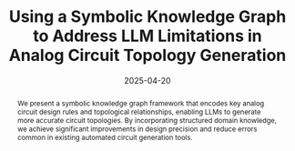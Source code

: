 ---
layout: 'publication'
title: "Using a Symbolic Knowledge Graph to Address LLM Limitations in Analog Circuit Topology Generation"
collection: publications
type: 'conference'
permalink: /publication/2025-symbolic-kg-analog-circuits
excerpt: "This research enhances analog circuit design accuracy by integrating symbolic knowledge graphs with LLMs, overcoming domain-specific constraints in circuit topology generation."
date: 2025-04-20
venue: 'IEEE Computing and Communication Workshop and Conference'
paperurl: '#'
authors: '<strong>Hashmath Shaik</strong>'
thumbnail: 'analog-circuits.jpg'
videourl: '#'
abstract: 'We present a symbolic knowledge graph framework that encodes key analog circuit design rules and topological relationships, enabling LLMs to generate more accurate circuit topologies. By incorporating structured domain knowledge, we achieve significant improvements in design precision and reduce errors common in existing automated circuit generation tools.'
bibtex: '@inproceedings{shaik2025symbolickg,
 <br> author = {Shaik, Hashmath},
 <br> booktitle = {IEEE Computing and Communication Workshop and Conference},
 <br> title = {Using a Symbolic Knowledge Graph to Address LLM Limitations in Analog Circuit Topology Generation},
 <br> year = {2025}
<br> }'
---